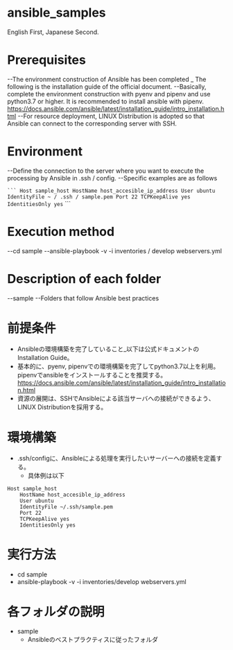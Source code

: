 # ansible_samples

English First, Japanese Second.

# Prerequisites

--The environment construction of Ansible has been completed _ The following is the installation guide of the official document.
--Basically, complete the environment construction with pyenv and pipenv and use python3.7 or higher. It is recommended to install ansible with pipenv.
https://docs.ansible.com/ansible/latest/installation_guide/intro_installation.html
--For resource deployment, LINUX Distribution is adopted so that Ansible can connect to the corresponding server with SSH.

# Environment

--Define the connection to the server where you want to execute the processing by Ansible in .ssh / config.
--Specific examples are as follows

`` ```
Host sample_host
    HostName host_accesible_ip_address
    User ubuntu
    IdentityFile ~ / .ssh / sample.pem
    Port 22
    TCPKeepAlive yes
    IdentitiesOnly yes
`` ```

# Execution method

--cd sample
--ansible-playbook -v -i inventories / develop webservers.yml

# Description of each folder

--sample
  --Folders that follow Ansible best practices

# 前提条件

- Ansibleの環境構築を完了していること_以下は公式ドキュメントのInstallation Guide。
- 基本的に、pyenv, pipenvでの環境構築を完了してpython3.7以上を利用。pipenvでansibleをインストールすることを推奨する。
https://docs.ansible.com/ansible/latest/installation_guide/intro_installation.html
- 資源の展開は、SSHでAnsibleによる該当サーバへの接続ができるよう、LINUX Distributionを採用する。

# 環境構築

- .ssh/configに、Ansibleによる処理を実行したいサーバーへの接続を定義する。
	- 具体例は以下

```
Host sample_host
    HostName host_accesible_ip_address
    User ubuntu
    IdentityFile ~/.ssh/sample.pem
    Port 22
    TCPKeepAlive yes
    IdentitiesOnly yes
```

# 実行方法

- cd sample
- ansible-playbook -v -i inventories/develop webservers.yml

# 各フォルダの説明

- sample
  - Ansibleのベストプラクティスに従ったフォルダ

